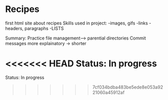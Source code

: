 # Recipes
first html site about recipes
Skills used in project:
-images, gifs
-links
-headers, paragraphs
-LISTS

Summary:
Practice file management--> parential directories
Commit messages more explainatory -> shorter

<<<<<<< HEAD
Status: In progress
=======
Status: In progress
>>>>>>> 7cf034bdba483be5ede8e053a9221060a45912af

